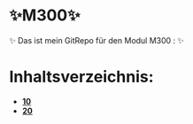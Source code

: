 # :sparkles:M300:sparkles:
:sparkles: Das ist mein GitRepo für den Modul M300 : :sparkles:
# Inhaltsverzeichnis:
  - [__10__](https://github.com/aurora150/M300/tree/main/_10_)
  - [__20__](https://github.com/aurora150/M300/tree/main/_20_)
